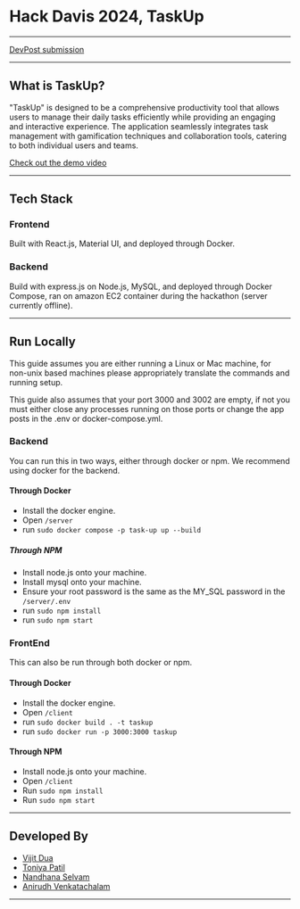 # Hack Davis 2024, TaskUp 

---

[DevPost submission](https://devpost.com/software/taskup-fi8jkh)

---

## What is TaskUp?

"TaskUp" is designed to be a comprehensive productivity tool that allows users to manage their daily tasks efficiently
while providing an engaging and interactive experience. The application seamlessly integrates task management with 
gamification techniques and collaboration tools, catering to both individual users and teams.

[Check out the demo video](https://youtu.be/s_a5ya_JwBQ)

---

## Tech Stack

### Frontend

Built with React.js, Material UI, and deployed through Docker.

### Backend

Build with express.js on Node.js, MySQL, and deployed through Docker Compose, ran on amazon EC2 container during the hackathon (server currently offline).

---

## Run Locally

This guide assumes you are either running a Linux or Mac machine, for non-unix based machines please
appropriately translate the commands and running setup.

This guide also assumes that your port 3000 and 3002 are empty, if not you must either close any processes running on 
those ports or change the app posts in the .env or docker-compose.yml.

### Backend

You can run this in two ways, either through docker or npm. We recommend using docker for the backend.

#### Through Docker

- Install the docker engine.
- Open `/server`
- run `sudo docker compose -p task-up up --build`


##### Through NPM

- Install node.js onto your machine.
- Install mysql onto your machine.
- Ensure your root password is the same as the MY_SQL password in the `/server/.env`
- run `sudo npm install`
- run `sudo npm start`

### FrontEnd

This can also be run through both docker or npm.

#### Through Docker

- Install the docker engine.
- Open `/client`
- run `sudo docker build . -t taskup`
- run `sudo docker run -p 3000:3000 taskup`

#### Through NPM

- Install node.js onto your machine.
- Open `/client`
- Run `sudo npm install`
- Run `sudo npm start`

---

## Developed By
- [Vijit Dua](https://github.com/vijitdua) 
- [Toniya Patil](https://github.com/tbpatil)
- [Nandhana Selvam](https://github.com/nandhanaselvam) 
- [Anirudh Venkatachalam](https://github.com/anirudhvee)
---
